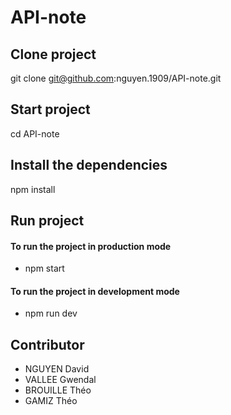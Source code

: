 # API-note

## Clone project
git clone git@github.com:nguyen.1909/API-note.git

## Start project
cd API-note

## Install the dependencies 
npm install

## Run project

#### To run the project in production mode
- npm start

#### To run the project in development mode
- npm run dev

## Contributor

- NGUYEN David
- VALLEE Gwendal 
- BROUILLE Théo 
- GAMIZ Théo